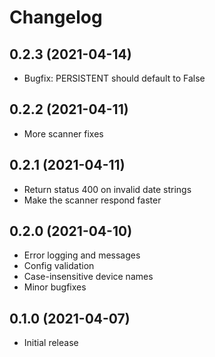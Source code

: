 Changelog
=========

0.2.3 (2021-04-14)
------------------
  * Bugfix: PERSISTENT should default to False

0.2.2 (2021-04-11)
------------------
  * More scanner fixes

0.2.1 (2021-04-11)
------------------
  * Return status 400 on invalid date strings
  * Make the scanner respond faster

0.2.0 (2021-04-10)
------------------    
   * Error logging and messages
   * Config validation
   * Case-insensitive device names
   * Minor bugfixes
  
0.1.0 (2021-04-07)
------------------
  * Initial release
